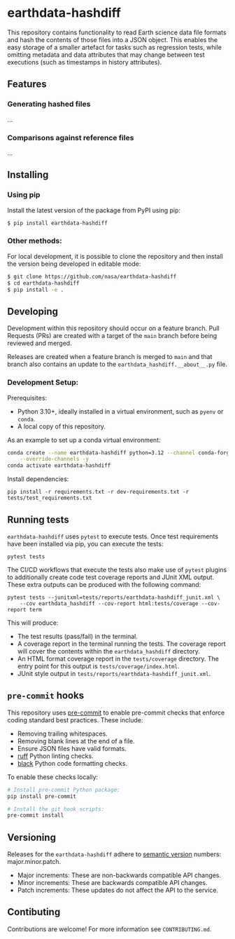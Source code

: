 # earthdata-hashdiff

This repository contains functionality to read Earth science data file formats
and hash the contents of those files into a JSON object. This enables the easy
storage of a smaller artefact for tasks such as regression tests, while omitting
metadata and data attributes that may change between test executions (such as
timestamps in history attributes).

## Features

### Generating hashed files

...

### Comparisons against reference files

...

## Installing

### Using pip

Install the latest version of the package from PyPI using pip:

```bash
$ pip install earthdata-hashdiff
```

### Other methods:

For local development, it is possible to clone the repository and then install
the version being developed in editable mode:

```bash
$ git clone https://github.com/nasa/earthdata-hashdiff
$ cd earthdata-hashdiff
$ pip install -e .
```

## Developing

Development within this repository should occur on a feature branch. Pull
Requests (PRs) are created with a target of the `main` branch before being
reviewed and merged.

Releases are created when a feature branch is merged to `main` and that branch
also contains an update to the `earthdata_hashdiff.__about__.py` file.

### Development Setup:

Prerequisites:

  - Python 3.10+, ideally installed in a virtual environment, such as `pyenv`
    or `conda`.
  - A local copy of this repository.

As an example to set up a conda virtual environment:

```bash
conda create --name earthdata-hashdiff python=3.12 --channel conda-forge \
    --override-channels -y
conda activate earthdata-hashdiff
```

Install dependencies:

```
pip install -r requirements.txt -r dev-requirements.txt -r tests/test_requirements.txt
```

## Running tests

`earthdata-hashdiff` uses `pytest` to execute tests. Once test requirements have
been installed via pip, you can execute the tests:

```
pytest tests
```

The CI/CD workflows that execute the tests also make use of `pytest` plugins to
additionally create code test coverage reports and JUnit XML output. These
extra outputs can be produced with the following command:

```
pytest tests --junitxml=tests/reports/earthdata-hashdiff_junit.xml \
    --cov earthdata_hashdiff --cov-report html:tests/coverage --cov-report term
```

This will produce:

* The test results (pass/fail) in the terminal.
* A coverage report in the terminal running the tests. The coverage report will
  cover the contents within the `earthdata_hashdiff` directory.
* An HTML format coverage report in the `tests/coverage` directory. The entry
  point for this output is `tests/coverage/index.html`.
* JUnit style output in `tests/reports/earthdata-hashdiff_junit.xml`.

## `pre-commit` hooks

This repository uses [pre-commit](https://pre-commit.com/) to enable pre-commit
checks that enforce coding standard best practices. These include:

* Removing trailing whitespaces.
* Removing blank lines at the end of a file.
* Ensure JSON files have valid formats.
* [ruff](https://github.com/astral-sh/ruff) Python linting checks.
* [black](https://black.readthedocs.io/en/stable/index.html) Python code
  formatting checks.

To enable these checks locally:

```bash
# Install pre-commit Python package:
pip install pre-commit

# Install the git hook scripts:
pre-commit install
```

## Versioning

Releases for the `earthdata-hashdiff` adhere to [semantic version](https://semver.org/)
numbers: major.minor.patch.

* Major increments: These are non-backwards compatible API changes.
* Minor increments: These are backwards compatible API changes.
* Patch increments: These updates do not affect the API to the service.

## Contibuting

Contributions are welcome! For more information see `CONTRIBUTING.md`.
